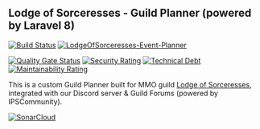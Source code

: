 ## Lodge of Sorceresses - Guild Planner (powered by Laravel 8)

[![Build Status](https://travis-ci.com/AudithSoftworks/LodgeOfSorceresses-Event-Planner.svg?branch=master)](https://travis-ci.com/AudithSoftworks/LodgeOfSorceresses-Event-Planner)
[![LodgeOfSorceresses-Event-Planner](https://img.shields.io/endpoint?url=https://dashboard.cypress.io/badge/detailed/t2yk39/master&style=flat&logo=cypress)](https://dashboard.cypress.io/projects/t2yk39/runs)

[![Quality Gate Status](https://sonarcloud.io/api/project_badges/measure?project=AudithSoftworks_LodgeOfSorceresses-Event-Planner&metric=alert_status)](https://sonarcloud.io/dashboard?id=AudithSoftworks_LodgeOfSorceresses-Event-Planner)
[![Security Rating](https://sonarcloud.io/api/project_badges/measure?project=AudithSoftworks_LodgeOfSorceresses-Event-Planner&metric=security_rating)](https://sonarcloud.io/dashboard?id=AudithSoftworks_LodgeOfSorceresses-Event-Planner)
[![Technical Debt](https://sonarcloud.io/api/project_badges/measure?project=AudithSoftworks_LodgeOfSorceresses-Event-Planner&metric=sqale_index)](https://sonarcloud.io/dashboard?id=AudithSoftworks_LodgeOfSorceresses-Event-Planner)
[![Maintainability Rating](https://sonarcloud.io/api/project_badges/measure?project=AudithSoftworks_LodgeOfSorceresses-Event-Planner&metric=sqale_rating)](https://sonarcloud.io/dashboard?id=AudithSoftworks_LodgeOfSorceresses-Event-Planner)

This is a custom Guild Planner built for MMO guild [Lodge of Sorceresses](https://lodgeofsorceresses.com), integrated with our Discord server & Guild Forums (powered by IPSCommunity).

[![SonarCloud](https://sonarcloud.io/images/project_badges/sonarcloud-white.svg)](https://sonarcloud.io/dashboard?id=AudithSoftworks_LodgeOfSorceresses-Event-Planner)
